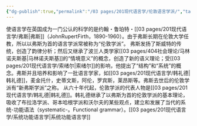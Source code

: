 ```yaml
---
{"dg-publish":true,"permalink":"/03 pages/201现代语言学/伦敦语言学派/","tags":["语言学"],"created":"2024-11-30T20:46:43.411+08:00","updated":"2025-03-02T15:12:32.881+08:00"}
---
```


使语言学在英国成为一门公认的科学的是约翰・鲁珀特・[[03 pages/201现代语言学/弗斯\|弗斯]]（JohnRupertFirth，1890-1960）。由于弗斯长期在伦敦大学任教，所以以弗斯为首的语言学派常被称为“伦敦学派”。
弗斯发扬了斯威特的传统，创造了韵律分析；然后又继承了波兰人类学家[[03 pages/404社会理论/马林诺夫斯基\|马林诺夫斯基]]的“情境意义”的概念，创造了新的语义理论；受[[03 pages/201现代语言学/索绪尔\|索绪尔]]的影响，他提出了“结构”和“系统”的概念。弗斯并且培养和影响了一批语言学家，如[[03 pages/201现代语言学/韩礼德\|韩礼德]]，麦金托什，史蒂文斯，阿伦，罗宾斯，莱昂斯等。弗斯去世后的伦敦学派有“新弗斯学派”之称。
从六十年代起，伦敦学派的代表人物是[[03 pages/201现代语言学/韩礼德\|韩礼德]]。韩礼德继承了以弗斯为首的伦敦学派的基本理论，吸收了布拉洛学派、哥本哈根学派和沃尔夫的某些观点，建立和发展了当代的系统-功能语法（systematic-。Functional grammar）。[[03 pages/201现代语言学/系统功能语言学\|系统功能语言学]]


